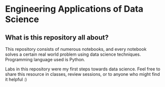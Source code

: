 # Engineering Applications of Data Science

## What is this repository all about?

This repository consists of numerous notebooks, and every notebook solves a certain real world problem using data science techniques. Programming language used is Python. 

Labs in this repository were my first steps towards data science.
Feel free to share this resource in classes, review sessions, or to anyone who might find it helpful :)
